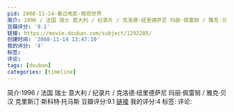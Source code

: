 ```yaml
---
pid: 2008-11-14-看过电影-微观世界
简介: 1996 / 法国 瑞士 意大利 / 纪录片 / 克洛德·纽里德萨尼 玛丽·佩雷努 / 雅克·贝汉 克里斯汀·斯科特·托马斯
豆瓣评分: '9.1'
链接: https://movie.douban.com/subject/1292285/
创建时间: '2008-11-14 13:47:10'
我的评分: '4'
标签:
评论:
tags: [douban]
categories: [timeline]
---
```

简介:1996 / 法国 瑞士 意大利 / 纪录片 / 克洛德·纽里德萨尼 玛丽·佩雷努 / 雅克·贝汉 克里斯汀·斯科特·托马斯
豆瓣评分:9.1
[链接](https://movie.douban.com/subject/1292285/)
我的评分:4
标签:
评论:
